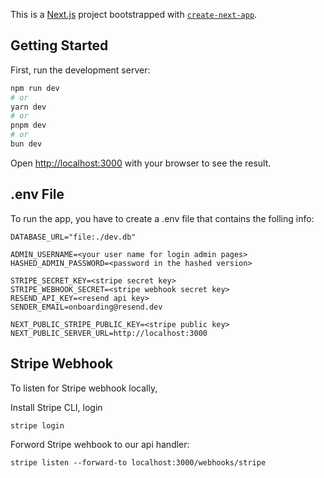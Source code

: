 This is a [Next.js](https://nextjs.org/) project bootstrapped with [`create-next-app`](https://github.com/vercel/next.js/tree/canary/packages/create-next-app).

## Getting Started

First, run the development server:

```bash
npm run dev
# or
yarn dev
# or
pnpm dev
# or
bun dev
```

Open [http://localhost:3000](http://localhost:3000) with your browser to see the result.


## .env File

To run the app, you have to create a .env file that contains the folling info:

```
DATABASE_URL="file:./dev.db"

ADMIN_USERNAME=<your user name for login admin pages>
HASHED_ADMIN_PASSWORD=<password in the hashed version>

STRIPE_SECRET_KEY=<stripe secret key>
STRIPE_WEBHOOK_SECRET=<stripe webhook secret key>
RESEND_API_KEY=<resend api key>
SENDER_EMAIL=onboarding@resend.dev

NEXT_PUBLIC_STRIPE_PUBLIC_KEY=<stripe public key>
NEXT_PUBLIC_SERVER_URL=http://localhost:3000

```

## Stripe Webhook

To listen for Stripe webhook locally,

Install Stripe CLI, login
```
stripe login
```

Forword Stripe wehbook to our api handler:
```
stripe listen --forward-to localhost:3000/webhooks/stripe
```

